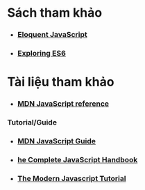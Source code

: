 # Sách tham khảo

* ### [Eloquent JavaScript](https://eloquentjavascript.net/)
* ### [**Exploring ES6**](http://exploringjs.com/es6/index.html)

# Tài liệu tham khảo

* ### [MDN JavaScript reference](https://developer.mozilla.org/en-US/docs/Web/JavaScript/Reference)

### Tutorial/Guide

* ### [MDN JavaScript Guide](https://developer.mozilla.org/en-US/docs/Web/JavaScript/Guide)
* ### [he Complete JavaScript Handbook](https://medium.freecodecamp.org/the-complete-javascript-handbook-f26b2c71719c)
* ### [The Modern Javascript Tutorial](https://javascript.info/)

### 



